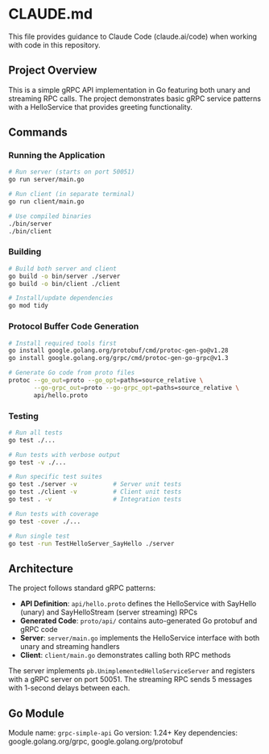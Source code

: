 # CLAUDE.md

This file provides guidance to Claude Code (claude.ai/code) when working with code in this repository.

## Project Overview

This is a simple gRPC API implementation in Go featuring both unary and streaming RPC calls. The project demonstrates basic gRPC service patterns with a HelloService that provides greeting functionality.

## Commands

### Running the Application
```bash
# Run server (starts on port 50051)
go run server/main.go

# Run client (in separate terminal)
go run client/main.go

# Use compiled binaries
./bin/server
./bin/client
```

### Building
```bash
# Build both server and client
go build -o bin/server ./server
go build -o bin/client ./client

# Install/update dependencies
go mod tidy
```

### Protocol Buffer Code Generation
```bash
# Install required tools first
go install google.golang.org/protobuf/cmd/protoc-gen-go@v1.28
go install google.golang.org/grpc/cmd/protoc-gen-go-grpc@v1.3

# Generate Go code from proto files
protoc --go_out=proto --go_opt=paths=source_relative \
       --go-grpc_out=proto --go-grpc_opt=paths=source_relative \
       api/hello.proto
```

### Testing
```bash
# Run all tests
go test ./...

# Run tests with verbose output
go test -v ./...

# Run specific test suites
go test ./server -v          # Server unit tests
go test ./client -v          # Client unit tests  
go test . -v                 # Integration tests

# Run tests with coverage
go test -cover ./...

# Run single test
go test -run TestHelloServer_SayHello ./server
```

## Architecture

The project follows standard gRPC patterns:

- **API Definition**: `api/hello.proto` defines the HelloService with SayHello (unary) and SayHelloStream (server streaming) RPCs
- **Generated Code**: `proto/api/` contains auto-generated Go protobuf and gRPC code
- **Server**: `server/main.go` implements the HelloService interface with both unary and streaming handlers
- **Client**: `client/main.go` demonstrates calling both RPC methods

The server implements `pb.UnimplementedHelloServiceServer` and registers with a gRPC server on port 50051. The streaming RPC sends 5 messages with 1-second delays between each.

## Go Module

Module name: `grpc-simple-api`
Go version: 1.24+
Key dependencies: google.golang.org/grpc, google.golang.org/protobuf
